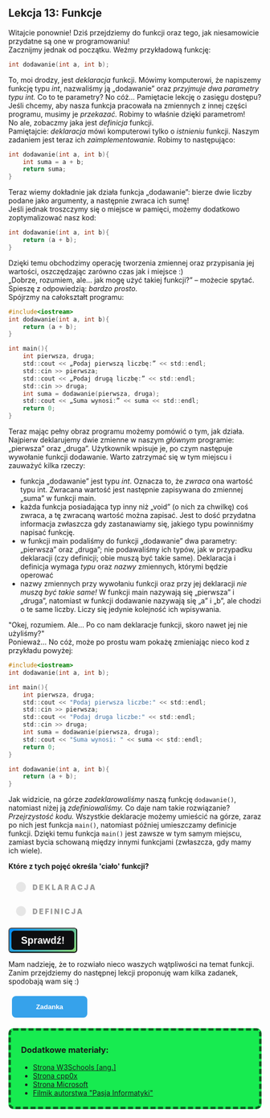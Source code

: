 <style>
.rad-label {
  display: flex;
  align-items: center;

  border-radius: 100px;
  padding: 10px 16px;
  margin: 10px 0;

  cursor: pointer;
  transition: .3s;
}

.rad-label:hover,
.rad-label:focus-within {
  background: hsla(0, 0%, 80%, .14);
}

.rad-input {
  position: absolute;
  visibility: hidden;
  width: 1px;
  height: 1px;
  opacity: 0;
  z-index: -1;
}

.rad-design {
  width: 18px;
  height: 18px;
  border-radius: 80px;

  background: linear-gradient(to right bottom, hsl(154, 97%, 62%), hsl(225, 97%, 62%));
  position: relative;
}

.rad-design::before {
  content: '';

  display: inline-block;
  width: inherit;
  height: inherit;
  border-radius: inherit;

  background: hsl(0, 0%, 90%);
  transform: scale(1.1);
  transition: .3s;
}

.rad-input:checked+.rad-design::before {
  transform: scale(0);
}

.rad-text {
  color: hsl(0, 0%, 60%);
  margin-left: 14px;
  letter-spacing: 3px;
  text-transform: uppercase;
  font-size: 14px;
  font-weight: 900;

  transition: .3s;
}

.rad-input:checked~.rad-text {
  color: hsl(0, 0%, 40%);
}

.btn {
  background-image: linear-gradient(135deg, #008aff, #86d472);
  border-radius: 6px;
  box-sizing: border-box;
  color: #ffffff;
  display: block;
  height: 50px;
  font-size: 1.4em;
  font-weight: 600;
  padding: 4px;
  position: relative;
  text-decoration: none;
  width: 7em;
  z-index: 2;
}

.btn:hover {
  color: #fff;
}

.btn .btnspan {
  align-items: center;
  background: #0e0e10;
  border-radius: 6px;
  display: flex;
  justify-content: center;
  height: 100%;
  transition: background 0.5s ease;
  width: 100%;
}

.btn:hover .btnspan {
  background: transparent;
}

.exercise {
	position: relative;
	max-width: 30em;
	
	background-color: #fff;
	padding: 1.125em 1.5em;
	font-size: 1.25em;
	border-radius: 1rem;
  box-shadow:	0 0.125rem 0.5rem rgba(0, 0, 0, .3), 0 0.0625rem 0.125rem rgba(0, 0, 0, .2);
}

.exercise::before {
	content: '';
	position: absolute;
	width: 0;
	height: 0;
	bottom: 100%;
	left: 1.5em; 
	border: .75rem solid transparent;
	border-top: none;

	border-bottom-color: #fff;
	filter: drop-shadow(0 -0.0625rem 0.0625rem rgba(0, 0, 0, .1));
}

.exerciseButton {
  border: 0;
  text-align: center;
  display: inline-block;
  padding: 14px;
  width: 150px;
  margin: 7px;
  color: #ffffff;
  background-color: #36a2eb;
  border-radius: 8px;
  font-family: "proxima-nova-soft", sans-serif;
  font-weight: 600;
  text-decoration: none;
  transition: box-shadow 200ms ease-out;
}
</style>

<h2>Lekcja 13: Funkcje</h2>

Witajcie ponownie! Dziś przejdziemy do funkcji oraz tego, jak niesamowicie przydatne są one w programowaniu!<br/>
Zacznijmy jednak od początku. Weźmy przykładową funkcję:

```c
int dodawanie(int a, int b);
```

To, moi drodzy, jest *deklaracja* funkcji. Mówimy komputerowi, że napiszemy funkcję typu *int*, nazwaliśmy ją „dodawanie” oraz *przyjmuje dwa parametry typu int.* Co to te parametry? No cóż… Pamiętacie lekcję o zasięgu dostępu?<br/>
Jeśli chcemy, aby nasza funkcja pracowała na zmiennych z innej części programu, musimy je *przekazać.* Robimy to właśnie dzięki parametrom!<br/>
No ale, zobaczmy jaka jest *definicja* funkcji.<br/>
Pamiętajcie: *deklaracja* mówi komputerowi tylko o *istnieniu* funkcji. Naszym zadaniem jest teraz ich *zaimplementowanie.* Robimy to następująco:

```c
int dodawanie(int a, int b){
	int suma = a + b;
	return suma;
}
```

Teraz wiemy dokładnie jak działa funkcja „dodawanie”: bierze dwie liczby podane jako argumenty, a następnie zwraca ich sumę!<br/>
Jeśli jednak troszczymy się o miejsce w pamięci, możemy dodatkowo zoptymalizować nasz kod:

```c
int dodawanie(int a, int b){
	return (a + b);
}
```
Dzięki temu obchodzimy operację tworzenia zmiennej oraz przypisania jej wartości, oszczędzając zarówno czas jak i miejsce :)<br/>
„Dobrze, rozumiem, ale… jak mogę użyć takiej funkcji?” – możecie spytać. Spieszę z odpowiedzią: *bardzo prosto.*<br/>
Spójrzmy na całokształt programu:

```c
#include<iostream>
int dodawanie(int a, int b){
	return (a + b);
}

int main(){
	int pierwsza, druga;
	std::cout << „Podaj pierwszą liczbę:” << std::endl;
	std::cin >> pierwsza;
	std::cout << „Podaj drugą liczbę:” << std::endl;
	std::cin >> druga;
	int suma = dodawanie(pierwsza, druga);
	std::cout << „Suma wynosi:” << suma << std::endl;
	return 0;
}
```

Teraz mając pełny obraz programu możemy pomówić o tym, jak działa.<br/>
Najpierw deklarujemy dwie zmienne w naszym *głównym* programie: „pierwsza” oraz „druga”. Użytkownik wpisuje je, po czym następuje wywołanie funkcji dodawanie. Warto zatrzymać się w tym miejscu i zauważyć kilka rzeczy:
- funkcja „dodawanie” jest typu *int*. Oznacza to, że *zwraca* ona wartość typu int. Zwracana wartość jest następnie zapisywana do zmiennej „suma” w funkcji main.
- każda funkcja posiadająca typ inny niż „void” (o nich za chwilkę) coś zwraca, a tę zwracaną wartość można zapisać. Jest to dość przydatna informacja zwłaszcza gdy zastanawiamy się, jakiego typu powinniśmy napisać funkcję.
- w funkcji main podaliśmy do funkcji „dodawanie” dwa parametry: „pierwsza” oraz „druga”; nie podawaliśmy ich typów, jak w przypadku deklaracji (czy definicji; obie muszą być takie same). Deklaracja i definicja wymaga *typu* oraz *nazwy* zmiennych, którymi będzie operować
- nazwy zmiennych przy wywołaniu funkcji oraz przy jej deklaracji *nie muszą być takie same!* W funkcji main nazywają się „pierwsza” i „druga”, natomiast w funkcji dodawanie nazywają się „a” i „b”, ale chodzi o te same liczby. Liczy się jedynie kolejność ich wpisywania.

"Okej, rozumiem. Ale... Po co nam deklaracje funkcji, skoro nawet jej nie użyliśmy?"<br/>
Ponieważ... No cóż, może po prostu wam pokażę zmieniając nieco kod z przykładu powyżej:

```c
#include<iostream>
int dodawanie(int a, int b);

int main(){
	int pierwsza, druga;
	std::cout << "Podaj pierwsza liczbe:" << std::endl;
	std::cin >> pierwsza;
	std::cout << "Podaj druga liczbe:" << std::endl;
	std::cin >> druga;
	int suma = dodawanie(pierwsza, druga);
	std::cout << "Suma wynosi: " << suma << std::endl;
	return 0;
}

int dodawanie(int a, int b){
	return (a + b);
}
```

Jak widzicie, na górze *zadeklarowaliśmy* naszą funkcję ```dodawanie()```, natomiast niżej ją *zdefiniowaliśmy.* Co daje nam takie rozwiązanie?<br/>
*Przejrzystość kodu.* Wszystkie deklaracje możemy umieścić na górze, zaraz po nich jest funkcja ```main()```, natomiast później umieszczamy definicje funkcji. Dzięki temu funkcja ```main()``` jest zawsze w tym samym miejscu, zamiast bycia schowaną między innymi funkcjami (zwłaszcza, gdy mamy ich wiele).

**Które z tych pojęć określa 'ciało' funkcji?**
<form> 
<label class="rad-label">
<input type="radio" class="rad-input" name="fav_language" value="HTML" id="op1">
<div class="rad-design"></div>
<div class="rad-text">Deklaracja</div>
</label>

<label class="rad-label">
<input type="radio" class="rad-input" name="fav_language" value="HTML" id="op2">
<div class="rad-design"></div>
<div class="rad-text">Definicja</div>
</label>


</form>

<button id="baton" class="btn" onclick = "
if(document.getElementById('op1').checked || document.getElementById('op2').checked){
	if(document.getElementById('op1').checked){
		document.getElementById('answer').innerHTML = 'Niestety nie: deklaracja to sam nagłówek funkcji mówiący o jej typie oraz przyjmowanych parametrach.';
		document.getElementById('answer').style='display:block;';
		}
	else{
		document.getElementById('answer').innerHTML = 'Dokładnie tak, brawo!';
		document.getElementById('answer').style='display:block;';
	}
}
"><span class="btnspan">Sprawdź!</span></button>

<p id="answer" class="exercise" style="display:none;"></p>

Mam nadzieję, że to rozwiało nieco waszych wątpliwości na temat funkcji. Zanim przejdziemy do następnej lekcji proponuję wam kilka zadanek, spodobają wam się :)

<button onclick="if (document.getElementById('exercises').style.display === 'none') {document.getElementById('exercises').style.display = 'block';} else {document.getElementById('exercises').style.display = 'none';}" class="exerciseButton">Zadanka</button>

<div id="exercises" style="display: none" class="exercise">
1.<br/>
  Napiszcie program, który przyjmuje na wejściu imię użytkownika i przesyła je do funkcji, która wyświetla to imię.<br/>
2.<br/>
  Napiszcie program, który przyjmuje dowolną liczbę naturalną i (wewnątrz funkcji) oblicza sumę wszystkich liczb naturalnych aż do podanej.
</div>

<div style="background-color: #17eb50;border-radius: 10px;padding: 5px;padding-left: 20px;border: 5px #0f6124 dashed;">
<h3>Dodatkowe materiały:</h3>

- <a href="https://www.w3schools.com/cpp/cpp_functions.asp">Strona W3Schools [ang.]</a>
- <a href="https://cpp0x.pl/kursy/Kurs-C++/Poziom-2/Funkcje-pierwsze-starcie/291">Strona cpp0x</a>
- <a href="https://docs.microsoft.com/pl-pl/cpp/cpp/functions-cpp?view=msvc-170">Strona Microsoft</a>
- <a href="https://www.youtube.com/watch?v=HHplT1A4_A4">Filmik autorstwa "Pasja Informatyki"</a>

</div>